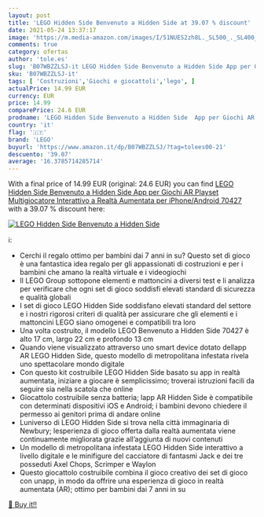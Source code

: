 ```yaml
---
layout: post
title: 'LEGO Hidden Side Benvenuto a Hidden Side at 39.07 % discount'
date: 2021-05-24 13:37:17
image: 'https://m.media-amazon.com/images/I/51NUES2zh8L._SL500_._SL400_.jpg'
comments: true
category: ofertas
author: 'tole.es'
slug: 'B07WBZZLSJ-it LEGO Hidden Side Benvenuto a Hidden Side App per Giochi AR...'
sku: 'B07WBZZLSJ-it'
tags: [ 'Costruzioni','Giochi e giocattoli','lego', ]
actualPrice: 14.99 EUR
currency: EUR
price: 14.99
comparePrice: 24.6 EUR
prodname: 'LEGO Hidden Side Benvenuto a Hidden Side  App per Giochi AR  Playset Multigiocatore Interattivo a Realtà Aumentata per iPhone/Android  70427'
country: 'it'
flag: '🇮🇹'
brand: 'LEGO'
buyurl: 'https://www.amazon.it/dp/B07WBZZLSJ/?tag=tolees00-21'
descuento: '39.07'
average: '16.3785714285714'
---
```


With a final price of 14.99 EUR (original: 24.6 EUR) you can find [LEGO Hidden Side Benvenuto a Hidden Side  App per Giochi AR  Playset Multigiocatore Interattivo a Realtà Aumentata per iPhone/Android  70427](https://www.amazon.it/dp/B07WBZZLSJ/?tag=tolees00-21) with a  39.07 % discount here:

[![LEGO Hidden Side Benvenuto a Hidden Side](https://m.media-amazon.com/images/I/51NUES2zh8L._SL500_._SL400_.jpg)](https://www.amazon.it/dp/B07WBZZLSJ/?tag=tolees00-21)

ℹ️:

- Cerchi il regalo ottimo per bambini dai 7 anni in su? Questo set di gioco è una fantastica idea regalo per gli appassionati di costruzioni e per i bambini che amano la realtà virtuale e i videogiochi
- Il LEGO Group sottopone elementi e mattoncini a diversi test e li analizza per verificare che ogni set di gioco soddisfi elevati standard di sicurezza e qualità globali
- I set di gioco LEGO Hidden Side soddisfano elevati standard del settore e i nostri rigorosi criteri di qualità per assicurare che gli elementi e i mattoncini LEGO siano omogenei e compatibili tra loro
- Una volta costruito, il modello LEGO Benvenuto a Hidden Side 70427 è alto 17 cm, largo 22 cm e profondo 13 cm
- Quando viene visualizzato attraverso uno smart device dotato dellapp AR LEGO Hidden Side, questo modello di metropolitana infestata rivela uno spettacolare mondo digitale
- Con questo kit costruibile LEGO Hidden Side basato su app in realtà aumentata, iniziare a giocare è semplicissimo; troverai istruzioni facili da seguire sia nella scatola che online
- Giocattolo costruibile senza batteria; lapp AR Hidden Side è compatibile con determinati dispositivi iOS e Android; i bambini devono chiedere il permesso ai genitori prima di andare online
- Luniverso di LEGO Hidden Side si trova nella città immaginaria di Newbury; lesperienza di gioco offerta dalla realtà aumentata viene continuamente migliorata grazie all’aggiunta di nuovi contenuti
- Un modello di metropolitana infestata LEGO Hidden Side interattivo a livello digitale e le minifigure del cacciatore di fantasmi Jack e dei tre posseduti Axel Chops, Scrimper e Waylon
- Questo giocattolo costruibile combina il gioco creativo dei set di gioco con unapp, in modo da offrire una esperienza di gioco in realtà aumentata (AR); ottimo per bambini dai 7 anni in su

[🛒 Buy it!!](https://www.amazon.it/dp/B07WBZZLSJ/?tag=tolees00-21)
